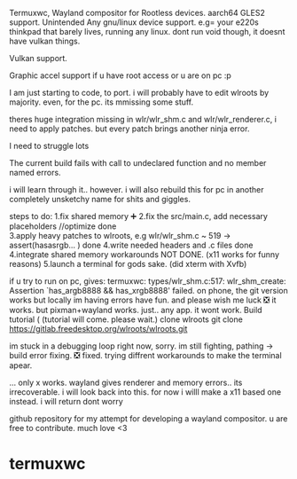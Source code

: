 Termuxwc, Wayland compositor for Rootless devices.
aarch64 GLES2 support. 
Unintended Any gnu/linux device support. e.g= your e220s thinkpad that barely lives, running any linux. dont run void though, it doesnt have vulkan things.


Vulkan support.


Graphic accel support if u have root access or u are on pc :p 



I am just starting to code, to port. i will probably have to edit wlroots by majority. even, for the pc. its mmissing some stuff.


theres huge integration missing in wlr/wlr_shm.c and wlr/wlr_renderer.c, i need to apply patches. but every patch brings another ninja error.

I need to struggle lots

The current build fails with call to undeclared function and no member named errors. 

i will learn through it.. however. i will also rebuild this for pc in another completely unsketchy name for shits and giggles.


steps to do:
  1.fix shared memory ➕
  2.fix the src/main.c, add necessary placeholders //optimize done   
  3.apply heavy patches to wlroots, e.g wlr/wlr_shm.c ~ 519 -> assert(hasasrgb... ) done
  4.write needed headers and .c files done
  4.integrate shared memory workarounds NOT DONE. (x11 works for funny reasons)
  5.launch a terminal for gods sake. (did xterm with Xvfb)

if u try to run on pc, gives: termuxwc: types/wlr_shm.c:517: wlr_shm_create: Assertion `has_argb8888 && has_xrgb8888' failed.
on phone, the git version works but locally im having errors have fun. and please wish me luck ❎
it works. but pixman+wayland works. just.. any app. it wont work. 
Build tutorial (
(tutorial will come. please wait.)
clone wlroots
git clone https://gitlab.freedesktop.org/wlroots/wlroots.git







im stuck in a debugging loop right now, sorry. im still fighting, pathing -> build error fixing. ❎ 
fixed. trying diffrent workarounds to make the terminal apear.





... only x works. wayland gives renderer and memory errors.. its irrecoverable. i will look back into this. for now i willl make a x11 based one instead. i will return dont worry 




github repository for my attempt for developing a wayland compositor. u are free to contribute. much love <3
# termuxwc

